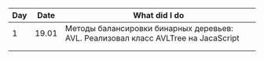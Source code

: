 | Day   | Date                                                                                  | What did I do |
| --- | ----- | ------------------------------------------------------------------------------------- |
| 1      | 19.01      | Методы балансировки бинарных деревьев: AVL. Реализовал класс AVLTree на JacaScript                                                                                         |
|        |            |                                                                                                                                                                            |
|        |            |                                                                                                                                                                            |
